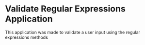 # Validate Regular Expressions Application

This application was made to validate a user input using the regular expressions methods

